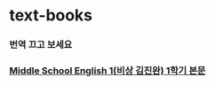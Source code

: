 # text-books
### __번역 끄고 보세요__   
### [Middle School English 1(비상 김진완) 1학기 본문](https://swk-school.github.io/text-books/text-books/m-en/1st/1/index.html "1-1 본문")
